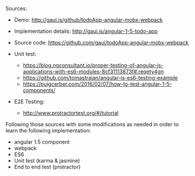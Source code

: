 Sources:
- Demo: http://gaui.is/github/todoApp-angular-mobx-webpack
- Implementation details: http://gaui.is/angular-1-5-todo-app
- Source code: https://github.com/gaui/todoApp-angular-mobx-webpack

- Unit test:
  - https://blog.ngconsultant.io/proper-testing-of-angular-js-applications-with-es6-modules-8cf31113873f#.reqety4gn
  - https://github.com/tomastrajan/angular-js-es6-testing-example
  - https://puigcerber.com/2016/02/07/how-to-test-angular-1-5-components/
- E2E Testing:
  - http://www.protractortest.org/#/tutorial

Following those sources with some modifications as needed in order to learn the following implementation:
- angular 1.5 component
- webpack
- ES6
- Unit test (karma & jasmine)
- End to end test (protractor)
